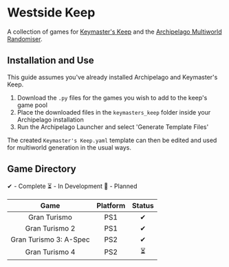 # Westside Keep

A collection of games for [Keymaster's Keep](https://github.com/SerpentAI/Archipelago/releases?q=keymaster%27s+keep&expanded=true) and the [Archipelago Multiworld Randomiser](https://archipelago.gg/).

## Installation and Use

This guide assumes you've already installed Archipelago and Keymaster's Keep.

1. Download the `.py` files for the games you wish to add to the keep's game pool
2. Place the downloaded files in the `keymasters_keep` folder inside your Archipelago installation
3. Run the Archipelago Launcher and select 'Generate Template Files'

The created `Keymaster's Keep.yaml` template can then be edited and used for multiworld generation in the usual ways.

## Game Directory

✔ - Complete
⏳ - In Development
📓 - Planned

| Game                   | Platform | Status |
|:----------------------:|:--------:|:------:|
| Gran Turismo           | PS1      | ✔     |
| Gran Turismo 2         | PS1      | ✔     |
| Gran Turismo 3: A-Spec | PS2      | ✔     |
| Gran Turismo 4         | PS2      | ⏳     |
